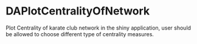 # DAPlotCentralityOfNetwork
Plot Centrality of karate club network in the shiny application, user should be allowed to choose different type of centrality measures.
